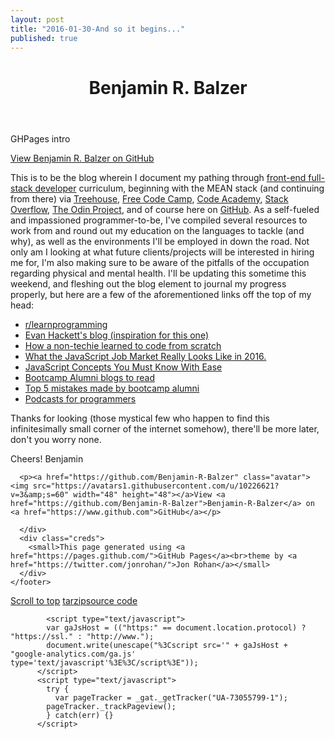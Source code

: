 ```yaml
---
layout: post
title: "2016-01-30-And so it begins..."
published: true
---
```


<!doctype html>
<!-- The Time Machine GitHub pages theme was designed and developed by Jon Rohan, on Feb 7, 2012. -->
<!-- Follow him for fun. http://twitter.com/jonrohan. Tail his code on https://github.com/jonrohan -->
<html>
<head>
  <meta charset="utf-8">
  <meta http-equiv="X-UA-Compatible" content="IE=edge,chrome=1">

  <link rel="stylesheet" href="stylesheets/stylesheet.css" media="screen">
  <link rel="stylesheet" href="stylesheets/github-dark.css">
  <script type="text/javascript" src="https://ajax.googleapis.com/ajax/libs/jquery/1.7.1/jquery.min.js"></script>
  <script type="text/javascript" src="javascripts/script.js"></script>

  <title>Benjamin R. Balzer</title>
  <meta name="description" content="GHPages intro">

  <meta name="viewport" content="width=device-width,initial-scale=1">

</head>

<body>

  <div class="wrapper">
    <header>
      <h1 class="title">Benjamin R. Balzer</h1>
    </header>
    <div id="container">
      <p class="tagline">GHPages intro</p>
      <div id="main" role="main">
        <div class="download-bar">
        <div class="inner">
          <a href="https://github.com/Benjamin-R-Balzer" class="code">View Benjamin R. Balzer on GitHub</a>
        </div>
        <span class="blc"></span><span class="trc"></span>
        </div>
        <article class="markdown-body">
          <p>This is to be the blog wherein I document my pathing through <a href="https://www.quora.com/Which-Java-Web-Development-skills-are-required-for-front-end-developer">front-end full-stack developer</a> curriculum, beginning with the MEAN stack (and continuing from there) via <a href="https://teamtreehouse.com/benjaminbalzer">Treehouse</a>, <a href="http://www.freecodecamp.com/benjamin-r-balzer">Free Code Camp</a>, <a href="https://www.codecademy.com/BenjaminRBalzer">Code Academy</a>, <a href="http://stackoverflow.com/users/5831343/benjamin-balzer?tab=profile">Stack Overflow</a>, <a href="http://www.theodinproject.com/users/40535">The Odin Project</a>, and of course here on <a href="https://github.com/Benjamin-R-Balzer">GitHub</a>. As a self-fueled and impassioned programmer-to-be, I've compiled several resources to work from and round out my education on the languages to tackle (and why), as well as the environments I'll be employed in down the road. Not only am I looking at what future clients/projects will be interested in hiring me for, I'm also making sure to be aware of the pitfalls of the occupation regarding physical and mental health. I'll be updating this sometime this weekend, and fleshing out the blog element to journal my progress properly, but here are a few of the aforementioned links off the top of my head:</p>

<ul>
<li><a href="https://www.reddit.com/r/learnprogramming">r/learnprogramming</a></li>
<li><a href="http://evanhackett.com/about/">Evan Hackett's blog (inspiration for this one)</a></li>
<li><a href="https://medium.com/swlh/how-a-non-techie-learned-to-code-from-scratch-54800e196819#.rv1tv2hze">How a non-techie learned to code from scratch</a></li>
<li><a href="https://medium.com/javascript-scene/forget-the-click-bait-here-s-what-the-javascript-job-market-really-looks-like-in-2016-ddfe0d39b467#.orhdr9wfq">What the JavaScript Job Market Really Looks Like in 2016.</a></li>
<li><a href="http://javascriptissexy.com/16-javascript-concepts-you-must-know-well/">JavaScript Concepts You Must Know With Ease</a></li>
<li><a href="https://www.coursereport.com/blog/6-must-read-bootcamp-blogs">Bootcamp Alumni blogs to read</a></li>
<li><a href="https://www.coursereport.com/blog/how-to-avoid-the-top-5-mistakes-made-by-coding-bootcamp-alumni">Top 5 mistakes made by bootcamp alumni</a></li>
<li><a href="https://www.loggly.com/blog/42-podcasts-for-developers-and-programmers/">Podcasts for programmers</a></li>
</ul>

<p>Thanks for looking (those mystical few who happen to find this infinitesimally small corner of the internet somehow), there'll be more later, don't you worry none.</p>

<p>Cheers!
Benjamin</p>
        </article>
      </div>
    </div>
    <footer>
      <div class="owner">

      <p><a href="https://github.com/Benjamin-R-Balzer" class="avatar"><img src="https://avatars1.githubusercontent.com/u/10226621?v=3&amp;s=60" width="48" height="48"></a>View <a href="https://github.com/Benjamin-R-Balzer">Benjamin-R-Balzer</a> on <a href="https://www.github.com">GitHub</a></p>

      </div>
      <div class="creds">
        <small>This page generated using <a href="https://pages.github.com/">GitHub Pages</a><br>theme by <a href="https://twitter.com/jonrohan/">Jon Rohan</a></small>
      </div>
    </footer>
  </div>
  <div class="current-section">
    <a href="#top">Scroll to top</a>
    <a href="https://github.com/Benjamin-R-Balzer/Benjamin-R-Balzer.github.io/tarball/master" class="tar">tar</a><a href="https://github.com/Benjamin-R-Balzer/Benjamin-R-Balzer.github.io/zipball/master" class="zip">zip</a><a href="" class="code">source code</a>
    <p class="name"></p>
  </div>

            <script type="text/javascript">
            var gaJsHost = (("https:" == document.location.protocol) ? "https://ssl." : "http://www.");
            document.write(unescape("%3Cscript src='" + gaJsHost + "google-analytics.com/ga.js' type='text/javascript'%3E%3C/script%3E"));
          </script>
          <script type="text/javascript">
            try {
              var pageTracker = _gat._getTracker("UA-73055799-1");
            pageTracker._trackPageview();
            } catch(err) {}
          </script>

</body>
</html>
